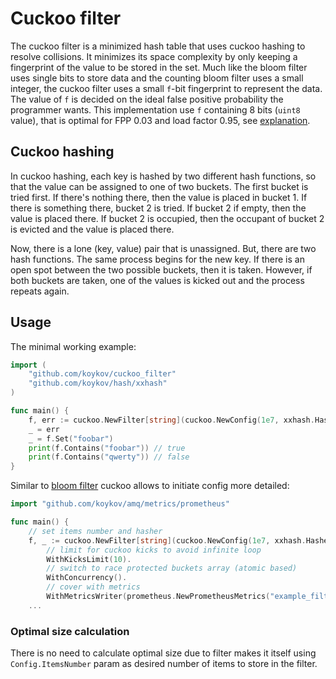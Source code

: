 # Cuckoo filter

The cuckoo filter is a minimized hash table that uses cuckoo hashing to resolve collisions. It minimizes its space
complexity by only keeping a fingerprint of the value to be stored in the set. Much like the bloom filter uses single
bits to store data and the counting bloom filter uses a small integer, the cuckoo filter uses a small `f`-bit fingerprint
to represent the data. The value of `f` is decided on the ideal false positive probability the programmer wants. This
implementation use `f` containing 8 bits (`uint8` value), that is optimal for FPP 0.03 and load factor 0.95, see
[explanation](https://brilliant.org/wiki/cuckoo-filter/#cuckoo-vs-bloom-filters).

## Cuckoo hashing

In cuckoo hashing, each key is hashed by two different hash functions, so that the value can be assigned to one of two
buckets. The first bucket is tried first. If there's nothing there, then the value is placed in bucket 1. If there is
something there, bucket 2 is tried. If bucket 2 if empty, then the value is placed there. If bucket 2 is occupied, then
the occupant of bucket 2 is evicted and the value is placed there.

Now, there is a lone (key, value) pair that is unassigned. But, there are two hash functions. The same process begins
for the new key. If there is an open spot between the two possible buckets, then it is taken. However, if both buckets
are taken, one of the values is kicked out and the process repeats again.

## Usage

The minimal working example:
```go
import (
    "github.com/koykov/cuckoo_filter"
    "github.com/koykov/hash/xxhash"
)

func main() {
    f, err := cuckoo.NewFilter[string](cuckoo.NewConfig(1e7, xxhash.Hasher64[[]byte]{}))
    _ = err
    _ = f.Set("foobar")
    print(f.Contains("foobar")) // true
    print(f.Contains("qwerty")) // false
}
```

Similar to [bloom filter](../bloom_filter/readme.md#usage) cuckoo allows to initiate config more detailed:
```go
import "github.com/koykov/amq/metrics/prometheus"

func main() {
    // set items number and hasher
    f, _ := cuckoo.NewFilter[string](cuckoo.NewConfig(1e7, xxhash.Hasher64[[]byte]{}).
		// limit for cuckoo kicks to avoid infinite loop
        WithKicksLimit(10).
        // switch to race protected buckets array (atomic based)
        WithConcurrency().
        // cover with metrics
        WithMetricsWriter(prometheus.NewPrometheusMetrics("example_filter")))
	...
```

### Optimal size calculation

There is no need to calculate optimal size due to filter makes it itself using `Config.ItemsNumber` param as desired
number of items to store in the filter.

